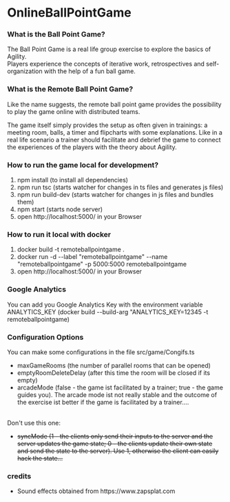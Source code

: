 # OnlineBallPointGame

<h3>What is the Ball Point Game?</h3> 

The Ball Point Game is a real life group exercise to explore the basics of Agility. <br />
Players experience the concepts of iterative work, retrospectives and self-organization with the help of
a fun ball game.

<h3>What is the Remote Ball Point Game?</h3> 

Like the name suggests, the remote ball point game provides the possibility to play the game online
with distributed teams. <br />

The game itself simply provides the setup as often given in trainings: a meeting room, balls, a timer
and flipcharts with some explanations.
Like in a real life scenario a trainer should facilitate and debrief the game to connect the experiences
of the players with the theory about Agility.

<h3>How to run the game local for development?</h3> 

<ol>
  <li> npm install (to install all dependencies)</li>
  <li> npm run tsc (starts watcher for changes in ts files and generates js files) </li>
  <li> npm run build-dev (starts watcher for changes in js files and bundles them) </li>
  <li> npm start (starts node server) </li>
  <li> open http://localhost:5000/ in your Browser</li>
</ol>

<h3>How to run it local with docker</h3> 

<ol>
  <li> docker build -t remoteballpointgame .</li>
  <li> docker run -d --label "remoteballpointgame" --name "remoteballpointgame" -p 5000:5000 remoteballpointgame </li>
  <li> open http://localhost:5000/ in your Browser</li>
</ol>

<h3>Google Analytics</h3> 

You can add you Google Analytics Key with the environment variable ANALYTICS_KEY
(docker build --build-arg "ANALYTICS_KEY=12345 -t remoteballpointgame)

<h3>Configuration Options</h3> 

You can make some configurations in the file src/game/Congifs.ts

<ul>
  <li>maxGameRooms (the number of parallel rooms that can be opened)</li>
  <li>emptyRoomDeleteDelay (after this time the room will be closed if its empty)</li>
  <li>arcadeMode (false - the game ist facilitated by a trainer; true - the game guides you). The arcade mode ist not really stable and the outcome of the exercise ist better if the game is facilitated by a trainer....</li>
   
</ul>


</br>
Don't use this one:
<ul>
  <li><s>syncMode (1 - the clients only send their inputs to the server and the server updates the game state; 0 - the clients update their own state and send the state to the server). Use 1, otherwise the client can easily hack the state... </s></li>
</ul>


<h3>credits</h3>

<ul> 
  <li>Sound effects obtained from https://www.zapsplat.com</li>
</ul>